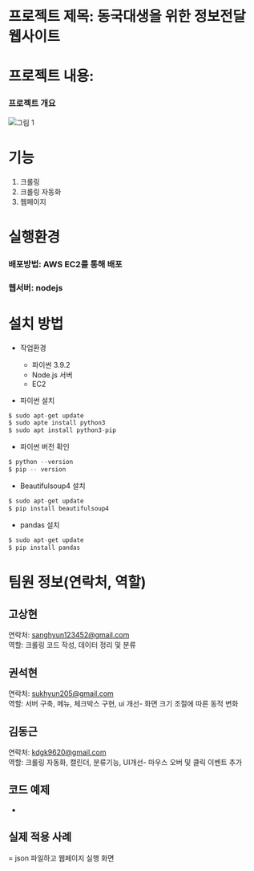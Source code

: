 # 프로젝트 제목: 동국대생을 위한 정보전달 웹사이트

# 프로젝트 내용:
### 프로젝트 개요
![그림 1](https://user-images.githubusercontent.com/101690336/173097715-4a85d96a-c3ea-4734-a859-136ec1f681de.png)
# 기능
1. 크롤링
2. 크롤링 자동화
3. 웹페이지

# 실행환경
### 배포방법: AWS EC2를 통해 배포
### 웹서버: nodejs

# 설치 방법
 * 작업환경
   * 파이썬 3.9.2
   * Node.js 서버
   * EC2

* 파이썬 설치
```c
$ sudo apt-get update
$ sudo apte install python3
$ sudo apt install python3-pip
```
* 파이썬 버전 확인
```c
$ python --version
$ pip -- version
```
* Beautifulsoup4 설치
```c
$ sudo apt-get update
$ pip install beautifulsoup4 
```
* pandas 설치
```c
$ sudo apt-get update
$ pip install pandas 
```
# 팀원 정보(연락처, 역할)
## 고상현 
연락처: sanghyun123452@gmail.com  
역할: 크롤링 코드 작성, 데이터 정리 및 분류

## 권석현
연락처: sukhyun205@gmail.com  
역할: 서버 구축, 메뉴, 체크박스 구현, ui 개선- 화면 크기 조절에 따른 동적 변화

## 김동근
연락처: kdgk9620@gmail.com  
역할: 크롤링 자동화, 캘린더, 분류기능, UI개선- 마우스 오버 및 클릭 이벤트 추가

## 코드 예제
- 
## 실제 적용 사례
= json 파일하고 웹페이지 실행 화면
